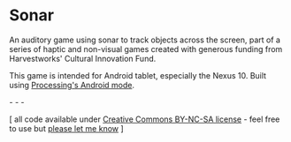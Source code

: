 Sonar
=====

An auditory game using sonar to track objects across the screen, part of a series of haptic and non-visual games created with generous funding from Harvestworks' Cultural Innovation Fund.

This game is intended for Android tablet, especially the Nexus 10. Built using [Processing's Android mode](http://www.processing.org).

\- \- \-

\[ all code available under [Creative Commons BY-NC-SA license](http://creativecommons.org/licenses/by-nc-sa/3.0/) - feel free to use but [please let me know](http://www.jeffreythompson.org) \]
